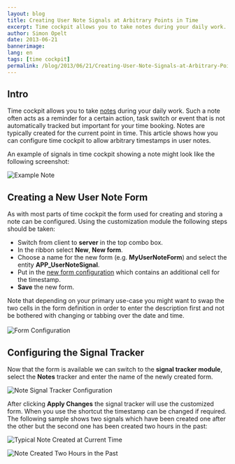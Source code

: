 ```yaml
---
layout: blog
title: Creating User Note Signals at Arbitrary Points in Time
excerpt: Time cockpit allows you to take notes during your daily work. Such a note often acts as a reminder for a certain action, task switch or event that is not automatically tracked but important for your time booking. Notes are typically created for the current point in time. This article shows how you can configure time cockpit to allow arbitrary timestamps in user notes.
author: Simon Opelt
date: 2013-06-21
bannerimage: 
lang: en
tags: [time cockpit]
permalink: /blog/2013/06/21/Creating-User-Note-Signals-at-Arbitrary-Points-in-Time
---
```


<h2>Intro
		</h2><p>Time cockpit allows you to take <a href="http://help.timecockpit.com/?topic=html/b1112ccc-77a0-45a5-9119-cd25db0c4f03.htm" target="_blank">notes</a> during your daily work. Such a note often acts as a reminder for a certain action, task switch or event that is not automatically tracked but important for your time booking. Notes are typically created for the current point in time. This article shows how you can configure time cockpit to allow arbitrary timestamps in user notes.
		</p><p>An example of signals in time cockpit showing a note might look like the following screenshot:
		</p><p>
  <img src="{{site.baseurl}}/content/images/blog/2013/06/UserNoteExample.png" title="Example Note" />
</p><h2>Creating a New User Note Form
		</h2><p>As with most parts of time cockpit the form used for creating and storing a note can be configured. Using the customization module the following steps should be taken:
		</p><ul>
  <li>Switch from client to <strong>server</strong> in the top combo box.
			</li>
  <li>In the ribbon select <strong>New</strong>, <strong>New form</strong>.
			</li>
  <li>Choose a name for the new form (e.g. <strong>MyUserNoteForm</strong>) and select the entity <strong>APP_UserNoteSignal</strong>.
			</li>
  <li>Put in the <a href="{{site.baseurl}}/content/images/blog/2013/06/MyUserNoteForm.txt" rel="nofollow">new form configuration</a> which contains an additional cell for the timestamp.
			</li>
  <li>
    <strong>Save</strong> the new form.
			</li>
</ul><div>Note that depending on your primary use-case you might want to swap the two cells in the form definition in order to enter the description first and not be bothered with changing or tabbing over the date and time.
		</div><div>
  <br />
</div><div>
  <img src="{{site.baseurl}}/content/images/blog/2013/06/UserNoteFormConfig.png" title="Form Configuration" />
</div><h2>Configuring the Signal Tracker
		</h2><p>Now that the form is available we can switch to the <strong>signal tracker module</strong>, select the <strong>Notes</strong> tracker and enter the name of the newly created form.
		</p><p>
  <img src="{{site.baseurl}}/content/images/blog/2013/06/UserNoteTrackerConfig.png" title="Note Signal Tracker Configuration" />
</p><p>After clicking <strong>Apply Changes</strong> the signal tracker will use the customized form. When you use the shortcut the timestamp can be changed if required. The following sample shows two signals which have been created one after the other but the second one has been created two hours in the past:
		</p><p>
  <img src="{{site.baseurl}}/content/images/blog/2013/06/UserNoteSignal1.png" title="Typical Note Created at Current Time" />
</p><p>
  <img src="{{site.baseurl}}/content/images/blog/2013/06/UserNoteSignal2.png" title="Note Created Two Hours in the Past" />
</p>
